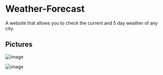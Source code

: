 # Weather-Forecast

A website that allows you to check the current and 5 day weather of any city. 

## Pictures
![image](https://github.com/atan39/Weather-Forecast/assets/126987766/970c0ea2-1f3c-4a89-8589-6d1a7533c5c4)

![image](https://github.com/atan39/Weather-Forecast/assets/126987766/fc65192c-24f5-45e6-98a8-77b39784d161)
